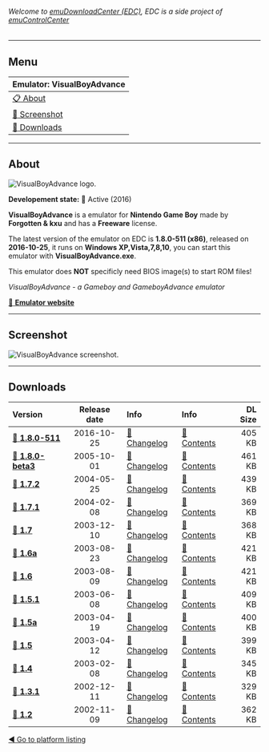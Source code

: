 ###### Welcome to [emuDownloadCenter (EDC)](https://github.com/PhoenixInteractiveNL/emuDownloadCenter/wiki/), EDC is a side project of [emuControlCenter](https://github.com/PhoenixInteractiveNL/emuControlCenter/wiki/)
***
## Menu
| **Emulator: VisualBoyAdvance** |
|:---------|
| [:clipboard: About](#about) |
| [:sunrise: Screenshot](#screenshot) |
| [:floppy_disk: Downloads](#downloads) |
***
## About
![](https://github.com/PhoenixInteractiveNL/emuDownloadCenter/wiki/images_emulator/visualboyadvance_logo_200.jpg "VisualBoyAdvance logo.")

**Developement state:** :large_blue_circle: Active (2016)

**VisualBoyAdvance** is a emulator for **Nintendo Game Boy** made by **Forgotten & kxu** and has a **Freeware** license.

The latest version of the emulator on EDC is **1.8.0-511 (x86)**, released on **2016-10-25**, it runs on **Windows XP,Vista,7,8,10**, you can start this emulator with **VisualBoyAdvance.exe**.

This emulator does **NOT** specificly need BIOS image(s) to start ROM files!

_VisualBoyAdvance - a Gameboy and GameboyAdvance emulator_

[:link: **Emulator website**](http://sourceforge.net/projects/vba)
***
## Screenshot
![](https://raw.githubusercontent.com/PhoenixInteractiveNL/emuDownloadCenter/master/hooks/visualboyadvance/screen.jpg "VisualBoyAdvance screenshot.")
***
## Downloads
| Version  | Release date  | Info       | Info       | DL Size    |
|:---------|:-------------:|:-----------|:-----------|-----------:|
| [:floppy_disk: **1.8.0-511**](https://github.com/PhoenixInteractiveNL/edc-repo0002/raw/master/visualboyadvance/1.8.0-511.7z) | 2016-10-25 | [:page_facing_up: Changelog](https://github.com/PhoenixInteractiveNL/edc-repo0002/blob/master/visualboyadvance/1.8.0-511_changelog.txt) | [:mag_right: Contents](https://github.com/PhoenixInteractiveNL/edc-repo0002/blob/master/visualboyadvance/1.8.0-511_contents.txt) | 405 KB |
| [:floppy_disk: **1.8.0-beta3**](https://github.com/PhoenixInteractiveNL/edc-repo0002/raw/master/visualboyadvance/1.8.0-beta3.7z) | 2005-10-01 | [:page_facing_up: Changelog](https://github.com/PhoenixInteractiveNL/edc-repo0002/blob/master/visualboyadvance/1.8.0-beta3_changelog.txt) | [:mag_right: Contents](https://github.com/PhoenixInteractiveNL/edc-repo0002/blob/master/visualboyadvance/1.8.0-beta3_contents.txt) | 461 KB |
| [:floppy_disk: **1.7.2**](https://github.com/PhoenixInteractiveNL/edc-repo0002/raw/master/visualboyadvance/1.7.2.7z) | 2004-05-25 | [:page_facing_up: Changelog](https://github.com/PhoenixInteractiveNL/edc-repo0002/blob/master/visualboyadvance/1.7.2_changelog.txt) | [:mag_right: Contents](https://github.com/PhoenixInteractiveNL/edc-repo0002/blob/master/visualboyadvance/1.7.2_contents.txt) | 439 KB |
| [:floppy_disk: **1.7.1**](https://github.com/PhoenixInteractiveNL/edc-repo0002/raw/master/visualboyadvance/1.7.1.7z) | 2004-02-08 | [:page_facing_up: Changelog](https://github.com/PhoenixInteractiveNL/edc-repo0002/blob/master/visualboyadvance/1.7.1_changelog.txt) | [:mag_right: Contents](https://github.com/PhoenixInteractiveNL/edc-repo0002/blob/master/visualboyadvance/1.7.1_contents.txt) | 369 KB |
| [:floppy_disk: **1.7**](https://github.com/PhoenixInteractiveNL/edc-repo0002/raw/master/visualboyadvance/1.7.7z) | 2003-12-10 | [:page_facing_up: Changelog](https://github.com/PhoenixInteractiveNL/edc-repo0002/blob/master/visualboyadvance/1.7_changelog.txt) | [:mag_right: Contents](https://github.com/PhoenixInteractiveNL/edc-repo0002/blob/master/visualboyadvance/1.7_contents.txt) | 368 KB |
| [:floppy_disk: **1.6a**](https://github.com/PhoenixInteractiveNL/edc-repo0002/raw/master/visualboyadvance/1.6a.7z) | 2003-08-23 | [:page_facing_up: Changelog](https://github.com/PhoenixInteractiveNL/edc-repo0002/blob/master/visualboyadvance/1.6a_changelog.txt) | [:mag_right: Contents](https://github.com/PhoenixInteractiveNL/edc-repo0002/blob/master/visualboyadvance/1.6a_contents.txt) | 421 KB |
| [:floppy_disk: **1.6**](https://github.com/PhoenixInteractiveNL/edc-repo0002/raw/master/visualboyadvance/1.6.7z) | 2003-08-09 | [:page_facing_up: Changelog](https://github.com/PhoenixInteractiveNL/edc-repo0002/blob/master/visualboyadvance/1.6_changelog.txt) | [:mag_right: Contents](https://github.com/PhoenixInteractiveNL/edc-repo0002/blob/master/visualboyadvance/1.6_contents.txt) | 421 KB |
| [:floppy_disk: **1.5.1**](https://github.com/PhoenixInteractiveNL/edc-repo0002/raw/master/visualboyadvance/1.5.1.7z) | 2003-06-08 | [:page_facing_up: Changelog](https://github.com/PhoenixInteractiveNL/edc-repo0002/blob/master/visualboyadvance/1.5.1_changelog.txt) | [:mag_right: Contents](https://github.com/PhoenixInteractiveNL/edc-repo0002/blob/master/visualboyadvance/1.5.1_contents.txt) | 409 KB |
| [:floppy_disk: **1.5a**](https://github.com/PhoenixInteractiveNL/edc-repo0002/raw/master/visualboyadvance/1.5a.7z) | 2003-04-19 | [:page_facing_up: Changelog](https://github.com/PhoenixInteractiveNL/edc-repo0002/blob/master/visualboyadvance/1.5a_changelog.txt) | [:mag_right: Contents](https://github.com/PhoenixInteractiveNL/edc-repo0002/blob/master/visualboyadvance/1.5a_contents.txt) | 400 KB |
| [:floppy_disk: **1.5**](https://github.com/PhoenixInteractiveNL/edc-repo0002/raw/master/visualboyadvance/1.5.7z) | 2003-04-12 | [:page_facing_up: Changelog](https://github.com/PhoenixInteractiveNL/edc-repo0002/blob/master/visualboyadvance/1.5_changelog.txt) | [:mag_right: Contents](https://github.com/PhoenixInteractiveNL/edc-repo0002/blob/master/visualboyadvance/1.5_contents.txt) | 399 KB |
| [:floppy_disk: **1.4**](https://github.com/PhoenixInteractiveNL/edc-repo0002/raw/master/visualboyadvance/1.4.7z) | 2003-02-08 | [:page_facing_up: Changelog](https://github.com/PhoenixInteractiveNL/edc-repo0002/blob/master/visualboyadvance/1.4_changelog.txt) | [:mag_right: Contents](https://github.com/PhoenixInteractiveNL/edc-repo0002/blob/master/visualboyadvance/1.4_contents.txt) | 345 KB |
| [:floppy_disk: **1.3.1**](https://github.com/PhoenixInteractiveNL/edc-repo0002/raw/master/visualboyadvance/1.3.1.7z) | 2002-12-11 | [:page_facing_up: Changelog](https://github.com/PhoenixInteractiveNL/edc-repo0002/blob/master/visualboyadvance/1.3.1_changelog.txt) | [:mag_right: Contents](https://github.com/PhoenixInteractiveNL/edc-repo0002/blob/master/visualboyadvance/1.3.1_contents.txt) | 329 KB |
| [:floppy_disk: **1.2**](https://github.com/PhoenixInteractiveNL/edc-repo0002/raw/master/visualboyadvance/1.2.7z) | 2002-11-09 | [:page_facing_up: Changelog](https://github.com/PhoenixInteractiveNL/edc-repo0002/blob/master/visualboyadvance/1.2_changelog.txt) | [:mag_right: Contents](https://github.com/PhoenixInteractiveNL/edc-repo0002/blob/master/visualboyadvance/1.2_contents.txt) | 362 KB |

[:arrow_backward: Go to platform listing](https://github.com/PhoenixInteractiveNL/emuDownloadCenter/wiki/EDC-Platform-List)

